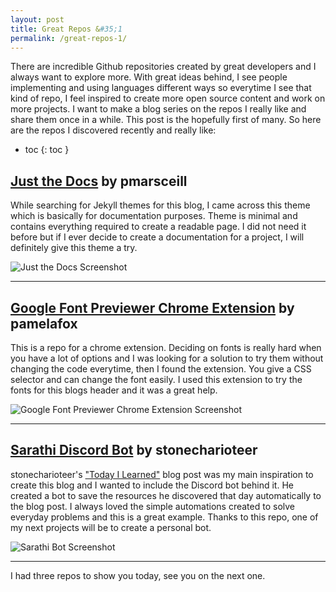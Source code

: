 ```yaml
---
layout: post
title: Great Repos &#35;1
permalink: /great-repos-1/
---
```

There are incredible Github repositories created by great developers and I always want to explore more. With great ideas behind, I see people implementing and using languages different ways so everytime I see that kind of repo, I feel inspired to create more open source content and work on more projects.
I want to make a blog series on the repos I really like and share them once in a while. This post is the hopefully first of many. So here are the repos I discovered recently and really like:

- toc
{: toc }

## <a href="https://github.com/pmarsceill/just-the-docs" target="_blank">Just the Docs</a> by pmarsceill

While searching for Jekyll themes for this blog, I came across this theme which is basically for documentation purposes. Theme is minimal and contains everything required to create a readable page. I did not need it before but if I ever decide to create a documentation for a project, I will definitely give this theme a try.

![Just the Docs Screenshot](https://user-images.githubusercontent.com/896475/47384541-89053c80-d6d5-11e8-98dc-dba16e192de9.gif "Just the Docs Screenshot")

-----

## <a href="https://github.com/pamelafox/font-previewer-extension" target="_blank">Google Font Previewer Chrome Extension</a> by pamelafox

This is a repo for a chrome extension. Deciding on fonts is really hard when you have a lot of options and I was looking for a solution to try them without changing the code everytime, then I found the extension. You give a CSS selector and can change the font easily. I used this extension to try the fonts for this blogs header and it was a great help.

![Google Font Previewer Chrome Extension Screenshot](https://lh3.googleusercontent.com/qESChHZv9QRF-FCRi_VBABEm0_ufbmSY5WL5uvfwJ6KVcL_zYWBKD0z3ObRAGKDo_FQQDjy_ERG90fDH1ZkZcEo5=w640-h400-e365-rj-sc0x00ffffff "Google Font Previewer Chrome Extension Screenshot")

-----

## <a href="https://github.com/stonecharioteer/sarathi" target="_blank">Sarathi Discord Bot</a> by stonecharioteer

stonecharioteer's <a href="https://stonecharioteer.com/til.html" target="_blank">"Today I Learned"</a> blog post was my main inspiration to create this blog and I wanted to include the Discord bot behind it. He created a bot to save the resources he discovered that day automatically to the blog post. I always loved the simple automations created to solve everyday problems and this is a great example. Thanks to this repo, one of my next projects will be to create a personal bot.

![Sarathi Bot Screenshot](https://stonecharioteer.com/assets/images/posts/sarathi/help.jpeg "Sarathi Bot Screenshot")

-----

I had three repos to show you today, see you on the next one.